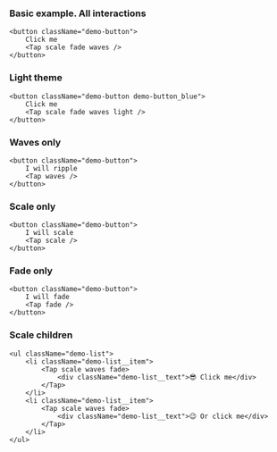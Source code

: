 ### Basic example. All interactions

    <button className="demo-button">
        Click me
        <Tap scale fade waves />
    </button>


### Light theme

    <button className="demo-button demo-button_blue">
        Click me
        <Tap scale fade waves light />
    </button>


### Waves only

    <button className="demo-button">
        I will ripple
        <Tap waves />
    </button>


### Scale only

    <button className="demo-button">
        I will scale
        <Tap scale />
    </button>


### Fade only

    <button className="demo-button">
        I will fade
        <Tap fade />
    </button>


### Scale children

    <ul className="demo-list">
        <li className="demo-list__item">
            <Tap scale waves fade>
                <div className="demo-list__text">😎 Click me</div>
            </Tap>
        </li>
        <li className="demo-list__item">
            <Tap scale waves fade>
                <div className="demo-list__text">😉 Or click me</div>
            </Tap>
        </li>
    </ul>